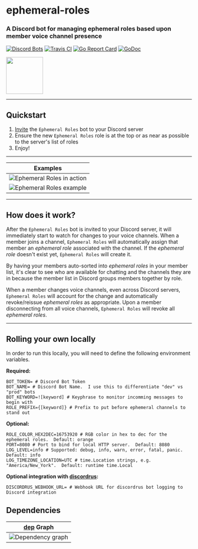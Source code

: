 # ephemeral-roles
### A Discord bot for managing ephemeral roles based upon member voice channel presence

[![Discord Bots](https://discordbots.org/api/widget/status/392419127626694676.svg)](https://discordbots.org/bot/392419127626694676)
[![Travis CI](https://travis-ci.org/ewohltman/ephemeral-roles.svg?branch=master)](https://travis-ci.org/ewohltman/ephemeral-roles.svg?branch=master)
[![Go Report Card](https://goreportcard.com/badge/github.com/ewohltman/ephemeral-roles)](https://goreportcard.com/report/github.com/ewohltman/ephemeral-roles)
[![GoDoc](https://godoc.org/github.com/ewohltman/ephemeral-roles/pkg?status.svg)](https://godoc.org/github.com/ewohltman/ephemeral-roles/pkg)

<img src="https://raw.githubusercontent.com/ewohltman/ephemeral-roles/develop/res/Testa_anatomica_(1854)_-_Filippo_Balbi.jpg" width="100">

----

## Quickstart

1. [Invite](https://discordapp.com/oauth2/authorize?client_id=392419127626694676&scope=bot&permissions=268435456) the `Ephemeral Roles` bot to your Discord server
2. Ensure the new `Ephemeral Roles` role is at the top or as near as possible to the server's list of roles
4. Enjoy!

----

| Examples |
| :------: |
| ![Ephemeral Roles in action](https://media.giphy.com/media/3o6nUQ3e70R3uo5uzS/giphy.gif) |
| ![Ephemeral Roles example](https://i.imgur.com/RSHOAoz.png) |

----

## How does it work?

After the `Ephemeral Roles` bot is invited to your Discord server, it will
immediately start to watch for changes to your voice channels.  When a member
joins a channel, `Ephemeral Roles` will automatically assign that member an
*ephemeral role* associated with the channel.  If the *ephemeral role* doesn't
exist yet, `Ephemeral Roles` will create it.

By having your members auto-sorted into *ephemeral roles* in your member list,
it's clear to see who are available for chatting and the channels they are in
because the member list in Discord groups members together by role.

When a member changes voice channels, even across Discord servers,
`Ephemeral Roles` will account for the change and automatically revoke/reissue
*ephemeral roles* as appropriate.  Upon a member disconnecting from all voice channels,
`Ephemeral Roles` will revoke all *ephemeral roles*.

----

## Rolling your own locally
 
In order to run this locally, you will need to define the following environment
variables.

**Required:**
```
BOT_TOKEN= # Discord Bot Token
BOT_NAME= # Discord Bot Name.  I use this to differentiate "dev" vs "prod" bots
BOT_KEYWORD=![keyword] # Keyphrase to monitor incomming messages to begin with
ROLE_PREFIX={[keyword]} # Prefix to put before ephemeral channels to stand out
```

**Optional:**
```
ROLE_COLOR_HEX2DEC=16753920 # RGB color in hex to dec for the ephemeral roles.  Default: orange
PORT=8080 # Port to bind for local HTTP server.  Default: 8080
LOG_LEVEL=info # Supported: debug, info, warn, error, fatal, panic.  Default: info
LOG_TIMEZONE_LOCATION=UTC # time.Location strings, e.g. "America/New_York".  Default: runtime time.Local
```

**Optional integration with [discordrus](https://github.com/kz/discordrus):**
```
DISCORDRUS_WEBHOOK_URL= # Webhook URL for discordrus bot logging to Discord integration
```

## Dependencies

| [dep](https://github.com/golang/dep) Graph |
| :------: |
| ![Dependency graph](https://github.com/ewohltman/ephemeral-roles/blob/develop/dep_status_visual.png) |
